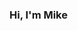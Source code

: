 ### Hi, I'm Mike
<!--
<a href="https://www.linkedin.com/in/mfolino/">
  <img align="left" alt="Mike's LinkedIn" width="21px" src="https://unpkg.com/simple-icons@v3/icons/linkedin.svg"/>
</a>
<br />
<br />

I am a self-taught programmer, working at Confluent as a Solutions Engineer. I am mostly interested in Data topics.
-->
<!--
### Languages and Tools:

<code><img src="https://img.shields.io/badge/python-%2314354C?&style=for-the-badge&logo=python&logoColor=white"></code>
<code><img src="https://img.shields.io/badge/javascript-%23F7DF1E?&style=for-the-badge&logo=javascript&logoColor=white"></code>
<code><img src="https://img.shields.io/badge/kafka-%23231F20?&style=for-the-badge&logo=apachekafka&logoColor=white"></code>
<code><img src="https://img.shields.io/badge/postgres-%23316192?&style=for-the-badge&logo=postgresql&logoColor=white"></code>
<code><img src="https://img.shields.io/badge/aws-%23232F3E?&style=for-the-badge&logo=amazonaws&logoColor=white"/></code>
<code><img src="https://img.shields.io/badge/azure-%230078D4?&style=for-the-badge&logo=microsoftazure&logoColor=white"/></code>
<code><img src="https://img.shields.io/badge/terraform-%237B42BC.svg?&style=for-the-badge&logo=terraform&logoColor=white"/></code>
<code><img src="https://img.shields.io/badge/github-%23181717.svg?&style=for-the-badge&logo=github&logoColor=white"/></code>



**mvfolino68/mvfolino68** is a ✨ _special_ ✨ repository because its `README.md` (this file) appears on your GitHub profile.

Here are some ideas to get you started:

- 🔭 I’m currently working on ...
- 🌱 I’m currently learning ...
- 👯 I’m looking to collaborate on ...
- 🤔 I’m looking for help with ...
- 💬 Ask me about ...
- 📫 How to reach me: ...
- 😄 Pronouns: ...
- ⚡ Fun fact: ...
-->
